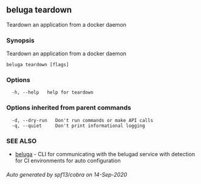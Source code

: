 ## beluga teardown

Teardown an application from a docker daemon

### Synopsis

Teardown an application from a docker daemon

```
beluga teardown [flags]
```

### Options

```
  -h, --help   help for teardown
```

### Options inherited from parent commands

```
  -d, --dry-run   Don't run commands or make API calls
  -q, --quiet     Don't print informational logging
```

### SEE ALSO

* [beluga](beluga.md)	 - CLI for communicating with the belugad service with detection for CI environments for auto configuration

###### Auto generated by spf13/cobra on 14-Sep-2020
